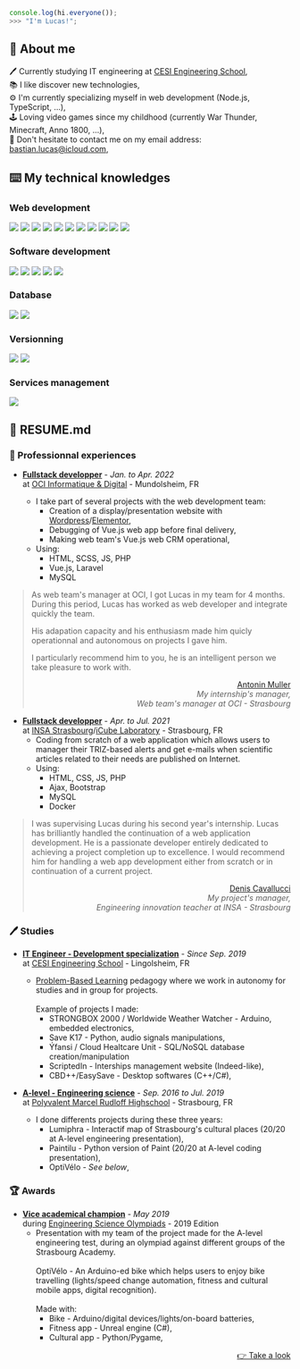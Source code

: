 ```js
console.log(hi.everyone());
>>> "I'm Lucas!";
```

## :man: About me

:pen: Currently studying IT engineering at [CESI Engineering School](https://cesi.fr),\
:books: I like discover new technologies,\
:gear: I'm currently specializing myself in web development (Node.js, TypeScript, ...),\
:joystick: Loving video games since my childhood (currently War Thunder, Minecraft, Anno 1800, ...),\
:email: Don't hesitate to contact me on my email address: [bastian.lucas@icloud.com](mailto:Lucas%20Bastian<bastian.lucas@icloud.com>),

## :keyboard: My technical knowledges

### Web development

![](https://img.shields.io/badge/HTML5-15153F?style=flat&logo=html5)
![](https://img.shields.io/badge/CSS3-15153F?style=flat&logo=css3)
![](https://img.shields.io/badge/SCSS-15153F?style=flat&logo=sass)
![](https://img.shields.io/badge/JavaScript-15153F?style=flat&logo=javascript)
![](https://img.shields.io/badge/TypeScript-15153F?style=flat&logo=typescript)
![](https://img.shields.io/badge/Vue.js-15153F?style=flat&logo=vuedotjs)
![](https://img.shields.io/badge/Webpack-15153F?style=flat&logo=webpack)
![](https://img.shields.io/badge/Node.js-15153F?style=flat&logo=node.js)
![](https://img.shields.io/badge/PHP-15153F?style=flat&logo=PHP)
![](https://img.shields.io/badge/Laravel-15153F?style=flat&logo=laravel)
![](https://img.shields.io/badge/Bootstrap-15153F?style=flat&logo=bootstrap)

### Software development

![](https://img.shields.io/badge/Python-15153F?style=flat&logo=python)
![](https://img.shields.io/badge/C++-15153F?style=flat&logo=cplusplus)
![](https://img.shields.io/badge/Arduino-15153F?style=flat&logo=arduino)
![](https://img.shields.io/badge/C%23-15153F?style=flat&logo=csharp)
![](https://img.shields.io/badge/.NET-15153F?style=flat&logo=dotnet)

### Database

![](https://img.shields.io/badge/MySql-15153F?style=flat&logo=mysql)
![](https://img.shields.io/badge/MongoDB-15153F?style=flat&logo=mongodb)

### Versionning

![](https://img.shields.io/badge/Github-15153F?style=flat&logo=github)
![](https://img.shields.io/badge/Gitlab-15153F?style=flat&logo=gitlab)

### Services management

![](https://img.shields.io/badge/Docker-15153F?style=flat&logo=docker)

## :pencil: RESUME.md

### :office: Professionnal experiences

-   **<u>Fullstack developper</u>** - _Jan. to Apr. 2022_\
    at [OCI Informatique & Digital](https://oci.fr/) - Mundolsheim, FR

    -   I take part of several projects with the web development team:
        -   Creation of a display/presentation website with [Wordpress](https://wordpress.com/fr/)/[Elementor](https://elementor.com/),
        -   Debugging of Vue.js web app before final delivery,
        -   Making web team's Vue.js web CRM operational,
    -   Using:
        -   HTML, SCSS, JS, PHP
        -   Vue.js, Laravel
        -   MySQL

> As web team's manager at OCI, I got Lucas in my team for 4 months. During this period, Lucas has worked as web developer and integrate quickly the team.
>
> His adapation capacity and his enthusiasm made him quicly operationnal and autonomous on projects I gave him.
>
> I particularly recommend him to you, he is an intelligent person we take pleasure to work with.
>
> <div align="right"><u><a href="https://www.linkedin.com/in/antonin-muller-ba920020/">Antonin Muller</a></u></div>
> <div align="right"><em>My internship's manager,<br/>Web team's manager at OCI - Strasbourg</em></div>

-   **<u>Fullstack developper</u>** - _Apr. to Jul. 2021_\
    at [INSA Strasbourg](https://insa-strasbourg.fr/fr/)/[iCube Laboratory](https://icube.unistra.fr/) - Strasbourg, FR
    -   Coding from scratch of a web application which allows users to manager their TRIZ-based alerts and get e-mails when scientific articles related to their needs are published on Internet.
    -   Using:
        -   HTML, CSS, JS, PHP
        -   Ajax, Bootstrap
        -   MySQL
        -   Docker

> I was supervising Lucas during his second year's internship. Lucas has brilliantly handled the continuation of a web application development. He is a passionate developer entirely dedicated to achieving a project completion up to excellence. I would recommend him for handling a web app development either from scratch or in continuation of a current project.
>
> <div align="right"><u><a href="https://www.linkedin.com/in/denis-cavallucci-52905014
> ">Denis Cavallucci</a></u></div>
> <div align="right"><em>My project's manager,<br/>Engineering innovation teacher at INSA - Strasbourg</em></div>

### :pen: Studies

-   **<u>IT Engineer - Development specialization</u>** - _Since Sep. 2019_\
    at [CESI Engineering School](https://cesi.fr) - Lingolsheim, FR

    -   [Problem-Based Learning](https://en.wikipedia.org/wiki/Problem-based_learning) pedagogy where we work in autonomy for studies and in group for projects.\
        \
        Example of projects I made:
        -   STRONGBOX 2000 / Worldwide Weather Watcher - Arduino, embedded electronics,
        -   Save K17 - Python, audio signals manipulations,
        -   Ýfansi / Cloud Healtcare Unit - SQL/NoSQL database creation/manipulation
        -   ScriptedIn - Interships management website (Indeed-like),
        -   CBD++/EasySave - Desktop softwares (C++/C#),

-   **<u>A-level - Engineering science</u>** - _Sep. 2016 to Jul. 2019_\
    at [Polyvalent Marcel Rudloff Highschool](https://lyceerudloff.com/) - Strasbourg, FR
    -   I done differents projects during these three years:
        -   Lumiphra - Interactif map of Strasbourg's cultural places (20/20 at A-level engineering presentation),
        -   Paintilu - Python version of Paint (20/20 at A-level coding presentation),
        -   OptiVélo - _See below_,

### :trophy: Awards

-   **<u>Vice academical champion</u>** - _May 2019_\
    during [Engineering Science Olympiads](https://www.upsti.fr/nos-evenements/olympiades-de-si) - 2019 Edition
    -   Presentation with my team of the project made for the A-level engineering test, during an olympiad against different groups of the Strasbourg Academy.\
        \
        OptiVélo - An Arduino-ed bike which helps users to enjoy bike travelling (lights/speed change automation, fitness and cultural mobile apps, digital recognition).\
        \
        Made with:
        -   Bike - Arduino/digital devices/lights/on-board batteries,
        -   Fitness app - Unreal engine (C#),
        -   Cultural app - Python/Pygame,

<div align="right"><a href="https://pedagogie.ac-strasbourg.fr/stidd/osi-olympiades-de-sciences-de-lingenieur/la-finale-academique-2019/">&#128073; Take a look</a></div>
